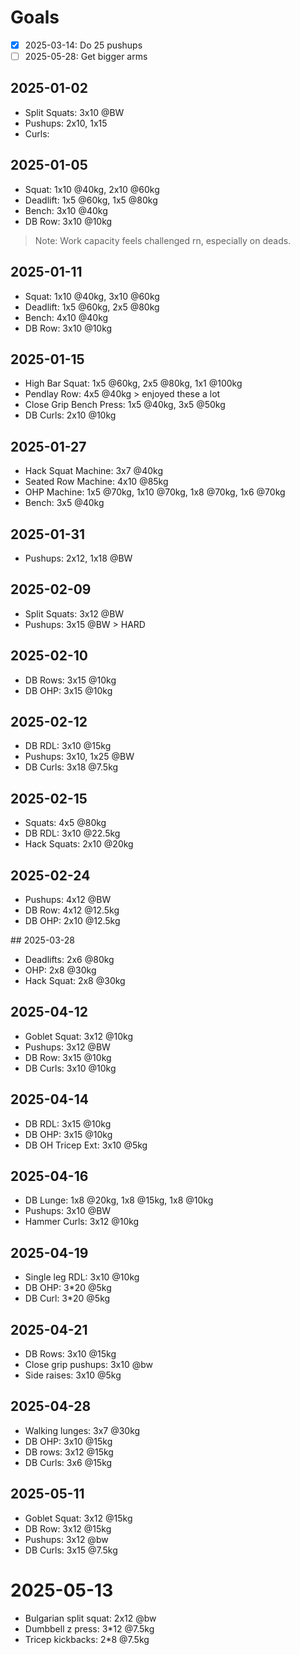 # Goals
- [x] 2025-03-14: Do 25 pushups
- [ ] 2025-05-28: Get bigger arms

## 2025-01-02
- Split Squats: 3x10 @BW
- Pushups: 2x10, 1x15
- Curls: 

## 2025-01-05
- Squat: 1x10 @40kg, 2x10 @60kg
- Deadlift: 1x5 @60kg, 1x5 @80kg
- Bench: 3x10 @40kg
- DB Row: 3x10 @10kg
> Note: Work capacity feels challenged rn, especially on deads.

## 2025-01-11
- Squat: 1x10 @40kg, 3x10 @60kg
- Deadlift: 1x5 @60kg, 2x5 @80kg
- Bench: 4x10 @40kg
- DB Row: 3x10 @10kg

## 2025-01-15
- High Bar Squat: 1x5 @60kg, 2x5 @80kg, 1x1 @100kg
- Pendlay Row: 4x5 @40kg > enjoyed these a lot
- Close Grip Bench Press: 1x5 @40kg, 3x5 @50kg
- DB Curls: 2x10 @10kg

## 2025-01-27
- Hack Squat Machine: 3x7 @40kg
- Seated Row Machine: 4x10 @85kg
- OHP Machine: 1x5 @70kg, 1x10 @70kg, 1x8 @70kg, 1x6 @70kg
- Bench: 3x5 @40kg

## 2025-01-31
- Pushups: 2x12, 1x18 @BW

## 2025-02-09
- Split Squats: 3x12 @BW
- Pushups: 3x15 @BW > HARD

## 2025-02-10
- DB Rows: 3x15 @10kg
- DB OHP: 3x15 @10kg

## 2025-02-12
- DB RDL: 3x10 @15kg
- Pushups: 3x10, 1x25 @BW
- DB Curls: 3x18 @7.5kg

## 2025-02-15
- Squats: 4x5 @80kg
- DB RDL: 3x10 @22.5kg
- Hack Squats: 2x10 @20kg

## 2025-02-24
- Pushups: 4x12 @BW
- DB Row: 4x12 @12.5kg
- DB OHP: 2x10 @12.5kg

## 2025-03-28
- Deadlifts: 2x6 @80kg
- OHP: 2x8 @30kg
- Hack Squat: 2x8 @30kg

## 2025-04-12
- Goblet Squat: 3x12 @10kg
- Pushups: 3x12 @BW
- DB Row: 3x15 @10kg
- DB Curls: 3x10 @10kg

## 2025-04-14
- DB RDL: 3x15 @10kg
- DB OHP: 3x15 @10kg
- DB OH Tricep Ext: 3x10 @5kg

## 2025-04-16
- DB Lunge: 1x8 @20kg, 1x8 @15kg, 1x8 @10kg
- Pushups: 3x10 @BW
- Hammer Curls: 3x12 @10kg

## 2025-04-19
- Single leg RDL: 3x10 @10kg
- DB OHP: 3*20 @5kg
- DB Curl: 3*20 @5kg

## 2025-04-21
- DB Rows: 3x10 @15kg
- Close grip pushups: 3x10 @bw
- Side raises: 3x10 @5kg

## 2025-04-28
- Walking lunges: 3x7 @30kg
- DB OHP: 3x10 @15kg
- DB rows: 3x12 @15kg
- DB Curls: 3x6 @15kg

## 2025-05-11
- Goblet Squat: 3x12 @15kg 
- DB Row: 3x12 @15kg
- Pushups: 3x12 @bw
- DB Curls: 3x15 @7.5kg

# 2025-05-13
- Bulgarian split squat: 2x12 @bw
- Dumbbell z press: 3*12 @7.5kg
- Tricep kickbacks: 2*8 @7.5kg